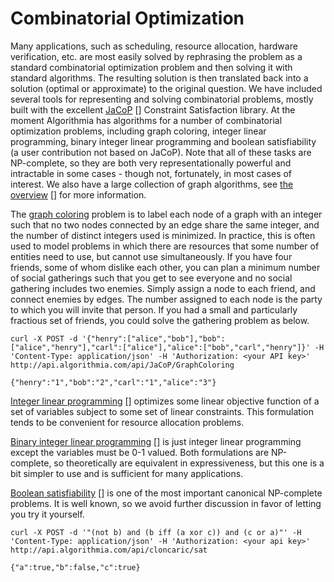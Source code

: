 # Combinatorial Optimization

[JaCoP]: http://www.jacop.eu/
[the overview]: https://github.com/algorithmiaio/samples/tree/master/graph
[Binary integer linear programming]: https://algorithmia.com/algorithms/JaCoP/BinaryIntegerProgramming
[graph coloring]: https://algorithmia.com/algorithms/JaCoP/GraphColoring
[Integer linear programming]: https://algorithmia.com/algorithms/JaCoP/IntegerProgramming
[Boolean satisfiability]: http://api.algorithmia.com/api/cloncaric/sat

Many applications, such as scheduling, resource allocation, hardware verification, etc. are most easily solved by rephrasing the problem as a standard combinatorial optimization problem and then solving it with standard algorithms.  The resulting solution is then translated back into a solution (optimal or approximate) to the original question. We have included several tools for representing and solving combinatorial problems, mostly built with the excellent [JaCoP] [] Constraint Satisfaction library. At the moment Algorithmia has algorithms for a number of combinatorial optimization problems, including graph coloring, integer linear programming, binary integer linear programming and boolean satisfiability (a user contribution not based on JaCoP). Note that all of these tasks are NP-complete, so they are both very representationally powerful and intractable in some cases - though not, fortunately, in most cases of interest. We also have a large collection of graph algorithms, see [the overview] [] for more information.

The [graph coloring][] problem is to label each node of a graph with an integer such that no two nodes connected by an edge share the same integer, and the number of distinct integers used is minimized. In practice, this is often used to model problems in which there are resources that some number of entities need to use, but cannot use simultaneously. If you have four friends, some of whom dislike each other, you can plan a minimum number of social gatherings such that you get to see everyone and no social gathering includes two enemies. Simply assign a node to each friend, and connect enemies by edges. The number assigned to each node is the party to which you will invite that person. If you had a small and particularly fractious set of friends, you could solve the gathering problem as below.

```
curl -X POST -d '{"henry":["alice","bob"],"bob":["alice","henry"],"carl":["alice"],"alice":["bob","carl","henry"]}' -H 'Content-Type: application/json' -H 'Authorization: <your API key>' http://api.algorithmia.com/api/JaCoP/GraphColoring
```
```
{"henry":"1","bob":"2","carl":"1","alice":"3"}
```

[Integer linear programming] [] optimizes some linear objective function of a set of variables subject to some set of linear constraints. This formulation tends to be convenient for resource allocation problems.

[Binary integer linear programming] [] is just integer linear programming except the variables must be 0-1 valued. Both formulations are NP-complete, so theoretically are equivalent in expressiveness, but this one is a bit simpler to use and is sufficient for many applications.

[Boolean satisfiability] [] is one of the most important canonical NP-complete problems. It is well known, so we avoid further discussion in favor of letting you try it yourself.

```
curl -X POST -d '"(not b) and (b iff (a xor c)) and (c or a)"' -H 'Content-Type: application/json' -H 'Authorization: <your api key>' http://api.algorithmia.com/api/cloncaric/sat
```
```
{"a":true,"b":false,"c":true}
```
